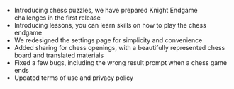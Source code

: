 - Introducing chess puzzles, we have prepared Knight Endgame challenges in the first release
- Introducing lessons, you can learn skills on how to play the chess endgame
- We redesigned the settings page for simplicity and convenience
- Added sharing for chess openings, with a beautifully represented chess board and translated materials
- Fixed a few bugs, including the wrong result prompt when a chess game ends
- Updated terms of use and privacy policy
